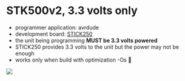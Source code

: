 # STK500v2, 3.3 volts only
- programmer application: avrdude
- development board: [STICK250](https://lamsworkshop.blogspot.com/2023/01/stick250-pic32mx250f128d-experiment.html)
- the unit being programming **MUST be 3.3 volts powered**
- STICK250 provides 3.3 volts to the unit but the power may not be enough
- works only when build with optimization -Os :thinking:

![](https://blogger.googleusercontent.com/img/b/R29vZ2xl/AVvXsEiRa5xFgB2BfeJjPwjXgcIdC7qBMFl1J9NvBFHQrj7Jcx-SpTPTgbRzItlklr_FdBRHW3PhybzwcuvmLQENYmTY8KGAxoQXU_DphXjgxbyEvlJtUa8LTFHRDfBbP0Y5epAh7qEcbikDuRZcOMSSSSaRCezYBOX0FfmLYZSBQBVlqKP_T1BzV3B57WkX/s320/avr.png)

